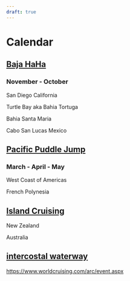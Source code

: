 ```yaml
---
draft: true
---
```


# Calendar

## [Baja HaHa](https://www.baja-haha.com/)

### November - October

San Diego California

Turtle Bay aka Bahia Tortuga

Bahia Santa Maria

Cabo San Lucas Mexico

## [Pacific Puddle Jump](http://pacificpuddlejump.com/index.html)

### March - April - May

West Coast of Americas

French Polynesia

## [Island Cruising](https://www.islandcruising.nz/)

New Zealand

Australia

## [intercostal waterway](https://www.yachtingworld.com/cruising/atlantic-intracoastal-waterway-everything-you-need-to-know-138603)

https://www.worldcruising.com/arc/event.aspx


